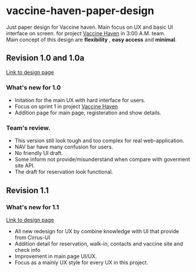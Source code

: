# vaccine-haven-paper-design
Just paper design for Vaccine haven. Main focus on UX and basic UI interface on screen. for project [Vaccine Haven](https://github.com/3-00AM/vaccine-haven) in 3:00 A.M. team.         
Main concept of this design are **flexibility** , **easy access** and **minimal**.     


## Revision 1.0 and 1.0a
[Link to design page](https://www.figma.com/file/DlSmDsfbqwf7iZ7DeSwaLe/Vac-04_rev1.0a?node-id=0%3A1)
### What's new for 1.0
- Initation for the main UX with hard interface for users.
- Focus on sprint 1 in project [Vaccine Haven](https://github.com/3-00AM/vaccine-haven)
- Addition page for main page, registeration and show details.                       

### Team's review.
- This version still look tough and too complex for real web-application.
- NAV bar have many confusion for users.
- No friendly UI draft.
- Some inform not provide/misunderstand when compare with goverment site API.
- The draft for reservation look functional.


## Revision 1.1                  
### What's new for 1.1           
[Link to design page](https://www.figma.com/file/3K08YhVLDhfrlyWDWdgoMm/Vac-04_rev1.1)
- All new redesign for UX by combine knowledge with UI that provide from Cirrus-UI
- Addition detail for reservation, walk-in, contacts and vaccine site and check info
- Improvement in main page UI/UX.        
- Focus as a mainly UX style for every UX in this project.          
